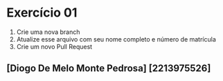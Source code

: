 # Exercício 01

1. Crie uma nova branch
2. Atualize esse arquivo com seu nome completo e número de matrícula
2. Crie um novo Pull Request

## [Diogo De Melo Monte Pedrosa] [2213975526]
